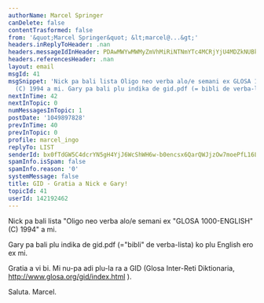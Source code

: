 ```yaml
---
authorName: Marcel Springer
canDelete: false
contentTrasformed: false
from: '&quot;Marcel Springer&quot; &lt;marcel@...&gt;'
headers.inReplyToHeader: .nan
headers.messageIdInHeader: PDAwMWYwMWMyZmVhMiRiNTNmYTc4MCRjYjU4MDZkNUBkZWZhdWx0Pg==
headers.referencesHeader: .nan
layout: email
msgId: 41
msgSnippet: 'Nick pa bali lista Oligo neo verba alo/e semani ex GLOSA 1000-ENGLISH
  (C) 1994 a mi. Gary pa bali plu indika de gid.pdf (= bibli de verba-lista) ko plu '
nextInTime: 42
nextInTopic: 0
numMessagesInTopic: 1
postDate: '1049897828'
prevInTime: 40
prevInTopic: 0
profile: marcel_ingo
replyTo: LIST
senderId: bx0fTdGW5C4dcrYN5gH4YjJ6WcShWH6w-b0encsx6QarQWJjzOw7moePfL16L6NQcyanr6ZpZutgDIXaLKPxS5uyTXsrAhhD11LmNjvS
spamInfo.isSpam: false
spamInfo.reason: '0'
systemMessage: false
title: GID - Gratia a Nick e Gary!
topicId: 41
userId: 142192462
---
```


Nick pa bali lista
  "Oligo neo verba alo/e semani ex "GLOSA 1000-ENGLISH" (C) 1994"
a mi.

Gary pa bali plu indika de gid.pdf (="bibli" de verba-lista) ko plu
English ero ex mi.

Gratia a vi bi.  Mi nu-pa adi plu-la ra a GID (Glosa Inter-Reti
Diktionaria, http://www.glosa.org/gid/index.html ).

Saluta.  Marcel. 



